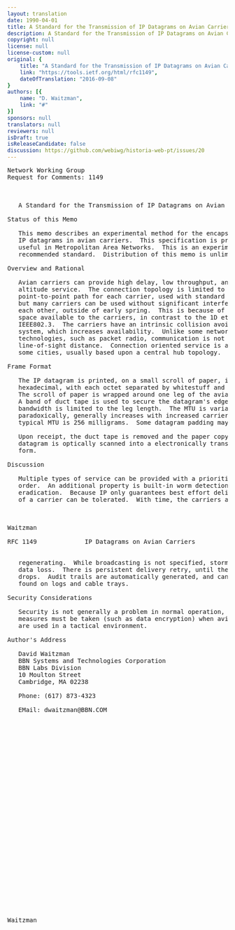 ```yaml
---
layout: translation
date: 1990-04-01
title: A Standard for the Transmission of IP Datagrams on Avian Carriers
description: A Standard for the Transmission of IP Datagrams on Avian Carriers
copyright: null
license: null
license-custom: null
original: {
    title: "A Standard for the Transmission of IP Datagrams on Avian Carriers",
    link: "https://tools.ietf.org/html/rfc1149",
    dateOfTranslation: "2016-09-08"
}
authors: [{
    name: "D. Waitzman",
    link: "#"
}]
sponsors: null
translators: null
reviewers: null
isDraft: true
isReleaseCandidate: false
discussion: https://github.com/webiwg/historia-web-pt/issues/20
---
```


<pre>
Network Working Group                                        D. Waitzman
Request for Comments: 1149                                       BBN STC
                                                            1 April 1990


   A Standard for the Transmission of IP Datagrams on Avian Carriers

Status of this Memo

   This memo describes an experimental method for the encapsulation of
   IP datagrams in avian carriers.  This specification is primarily
   useful in Metropolitan Area Networks.  This is an experimental, not
   recommended standard.  Distribution of this memo is unlimited.

Overview and Rational

   Avian carriers can provide high delay, low throughput, and low
   altitude service.  The connection topology is limited to a single
   point-to-point path for each carrier, used with standard carriers,
   but many carriers can be used without significant interference with
   each other, outside of early spring.  This is because of the 3D ether
   space available to the carriers, in contrast to the 1D ether used by
   IEEE802.3.  The carriers have an intrinsic collision avoidance
   system, which increases availability.  Unlike some network
   technologies, such as packet radio, communication is not limited to
   line-of-sight distance.  Connection oriented service is available in
   some cities, usually based upon a central hub topology.

Frame Format

   The IP datagram is printed, on a small scroll of paper, in
   hexadecimal, with each octet separated by whitestuff and blackstuff.
   The scroll of paper is wrapped around one leg of the avian carrier.
   A band of duct tape is used to secure the datagram's edges.  The
   bandwidth is limited to the leg length.  The MTU is variable, and
   paradoxically, generally increases with increased carrier age.  A
   typical MTU is 256 milligrams.  Some datagram padding may be needed.

   Upon receipt, the duct tape is removed and the paper copy of the
   datagram is optically scanned into a electronically transmittable
   form.

Discussion

   Multiple types of service can be provided with a prioritized pecking
   order.  An additional property is built-in worm detection and
   eradication.  Because IP only guarantees best effort delivery, loss
   of a carrier can be tolerated.  With time, the carriers are self-



Waitzman                                                        [Page 1]

RFC 1149             IP Datagrams on Avian Carriers         1 April 1990


   regenerating.  While broadcasting is not specified, storms can cause
   data loss.  There is persistent delivery retry, until the carrier
   drops.  Audit trails are automatically generated, and can often be
   found on logs and cable trays.

Security Considerations

   Security is not generally a problem in normal operation, but special
   measures must be taken (such as data encryption) when avian carriers
   are used in a tactical environment.

Author's Address

   David Waitzman
   BBN Systems and Technologies Corporation
   BBN Labs Division
   10 Moulton Street
   Cambridge, MA 02238

   Phone: (617) 873-4323

   EMail: dwaitzman@BBN.COM





























Waitzman                                                        [Page 2]
</pre>
